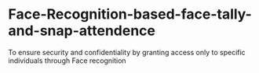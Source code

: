 # Face-Recognition-based-face-tally-and-snap-attendence
 To ensure security and confidentiality by granting access only to specific individuals through Face recognition
